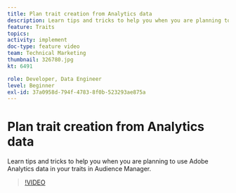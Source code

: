 ```yaml
---
title: Plan trait creation from Analytics data
description: Learn tips and tricks to help you when you are planning to use Adobe Analytics data in your traits in Audience Manager.
feature: Traits
topics: 
activity: implement
doc-type: feature video
team: Technical Marketing
thumbnail: 326780.jpg
kt: 6491

role: Developer, Data Engineer
level: Beginner
exl-id: 37a0958d-794f-4783-8f0b-523293ae875a
---
```

# Plan trait creation from Analytics data

Learn tips and tricks to help you when you are planning to use Adobe Analytics data in your traits in Audience Manager.

>[!VIDEO](https://video.tv.adobe.com/v/326780/?quality=12&learn=on)
